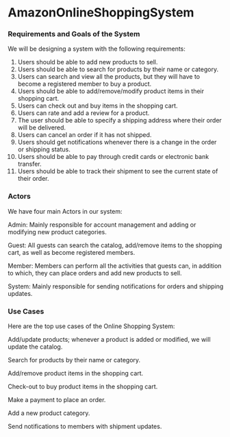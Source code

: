 # AmazonOnlineShoppingSystem

### Requirements and Goals of the System
We will be designing a system with the following requirements:
1) Users should be able to add new products to sell.
2) Users should be able to search for products by their name or category.
3) Users can search and view all the products, but they will have to become a registered member to buy a product.
4) Users should be able to add/remove/modify product items in their shopping cart.
5) Users can check out and buy items in the shopping cart.
6) Users can rate and add a review for a product.
7) The user should be able to specify a shipping address where their order will be delivered.
8) Users can cancel an order if it has not shipped.
9) Users should get notifications whenever there is a change in the order or shipping status.
10) Users should be able to pay through credit cards or electronic bank transfer.
11) Users should be able to track their shipment to see the current state of their order.

### Actors
We have four main Actors in our system:

Admin: Mainly responsible for account management and adding or modifying new product categories.

Guest: All guests can search the catalog, add/remove items to the shopping cart, as well as become registered members.

Member: Members can perform all the activities that guests can, in addition to which, they can place orders and add new products to sell.

System: Mainly responsible for sending notifications for orders and shipping updates.

### Use Cases
Here are the top use cases of the Online Shopping System:

Add/update products; whenever a product is added or modified, we will update the catalog.

Search for products by their name or category.

Add/remove product items in the shopping cart.

Check-out to buy product items in the shopping cart.

Make a payment to place an order.

Add a new product category.

Send notifications to members with shipment updates.
